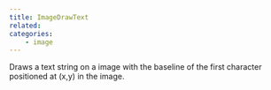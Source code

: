 ```yaml
---
title: ImageDrawText
related:
categories:
    - image
---
```


Draws a text string on a image with the baseline of the first character positioned at (x,y) in the image.